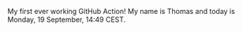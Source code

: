 My first ever working GitHub Action!
My name is Thomas and today is Monday, 19 September, 14:49 CEST. 
